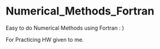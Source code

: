 # Numerical_Methods_Fortran
Easy to do Numerical Methods using Fortran  : )


For Practicing HW given to me. 
